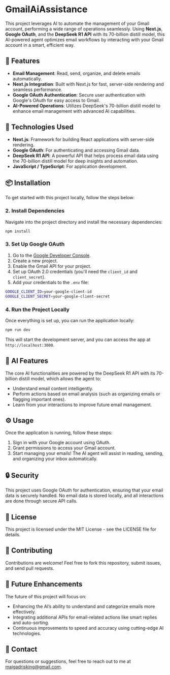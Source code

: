# GmailAiAssistance

This project leverages AI to automate the management of your Gmail account, performing a wide range of operations seamlessly. Using **Next.js**, **Google OAuth**, and the **DeepSeek R1 API** with its 70-billion distill model, this AI-powered agent optimizes email workflows by interacting with your Gmail account in a smart, efficient way.

## 🚀 Features

- **Email Management**: Read, send, organize, and delete emails automatically.
- **Next.js Integration**: Built with Next.js for fast, server-side rendering and seamless performance.
- **Google OAuth Authentication**: Secure user authentication with Google's OAuth for easy access to Gmail.
- **AI-Powered Operations**: Utilizes DeepSeek's 70-billion distill model to enhance email management with advanced AI capabilities.

## 🔧 Technologies Used

- **Next.js**: Framework for building React applications with server-side rendering.
- **Google OAuth**: For authenticating and accessing Gmail data.
- **DeepSeek R1 API**: A powerful API that helps process email data using the 70-billion distill model for deep insights and automation.
- **JavaScript / TypeScript**: For application development.

## 📦 Installation

To get started with this project locally, follow the steps below:


### 2. Install Dependencies
Navigate into the project directory and install the necessary dependencies:

```bash
npm install
```

### 3. Set Up Google OAuth
1. Go to the [Google Developer Console](https://console.cloud.google.com/).
2. Create a new project.
3. Enable the Gmail API for your project.
4. Set up OAuth 2.0 credentials (you'll need the `client_id` and `client_secret`).
5. Add your credentials to the `.env` file:

```bash
GOOGLE_CLIENT_ID=your-google-client-id
GOOGLE_CLIENT_SECRET=your-google-client-secret
```

### 4. Run the Project Locally
Once everything is set up, you can run the application locally:

```bash
npm run dev
```

This will start the development server, and you can access the app at `http://localhost:3000`.

## 🧠 AI Features
The core AI functionalities are powered by the DeepSeek R1 API with its 70-billion distill model, which allows the agent to:

- Understand email content intelligently.
- Perform actions based on email analysis (such as organizing emails or flagging important ones).
- Learn from your interactions to improve future email management.

## ⚙️ Usage
Once the application is running, follow these steps:

1. Sign in with your Google account using OAuth.
2. Grant permissions to access your Gmail account.
3. Start managing your emails! The AI agent will assist in reading, sending, and organizing your inbox automatically.

## 🔒 Security
This project uses Google OAuth for authentication, ensuring that your email data is securely handled. No email data is stored locally, and all interactions are done through secure API calls.

## 📄 License
This project is licensed under the MIT License - see the LICENSE file for details.

## 💬 Contributing
Contributions are welcome! Feel free to fork this repository, submit issues, and send pull requests.

## 🤖 Future Enhancements
The future of this project will focus on:

- Enhancing the AI’s ability to understand and categorize emails more effectively.
- Integrating additional APIs for email-related actions like smart replies and auto-sorting.
- Continuous improvements to speed and accuracy using cutting-edge AI technologies.

## 📧 Contact
For questions or suggestions, feel free to reach out to me at [maigadrisking@gmail.com](mailto:maigadrisking@gmail.com).

